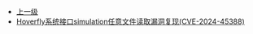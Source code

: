 * [上一级](docs/wy876_poc/)
* [Hoverfly系统接口simulation任意文件读取漏洞复现(CVE-2024-45388)](docs/wy876_poc/Hoverfly/Hoverfly%E7%B3%BB%E7%BB%9F%E6%8E%A5%E5%8F%A3simulation%E4%BB%BB%E6%84%8F%E6%96%87%E4%BB%B6%E8%AF%BB%E5%8F%96%E6%BC%8F%E6%B4%9E%E5%A4%8D%E7%8E%B0%28CVE-2024-45388%29.md)
